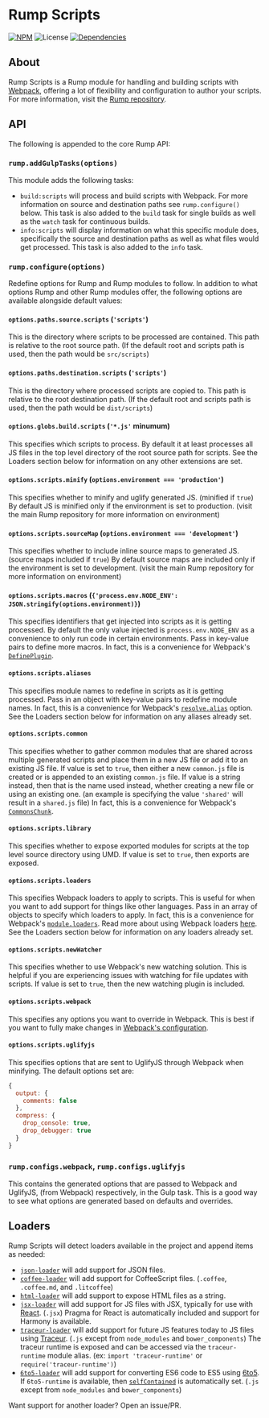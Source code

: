 # Rump Scripts
[![NPM](http://img.shields.io/npm/v/rump-scripts.svg?style=flat-square)](https://www.npmjs.org/package/rump-scripts)
![License](http://img.shields.io/npm/l/rump-scripts.svg?style=flat-square)
[![Dependencies](http://img.shields.io/david/rumps/rump-scripts.svg?style=flat-square)](https://david-dm.org/rumps/rump-scripts)


## About
Rump Scripts is a Rump module for handling and building scripts with
[Webpack](https://webpack.github.io/), offering a lot of flexibility and
configuration to author your scripts. For more information, visit the
[Rump repository](https://github.com/rumps/rump).


## API
The following is appended to the core Rump API:

### `rump.addGulpTasks(options)`
This module adds the following tasks:

- `build:scripts` will process and build scripts with Webpack. For more
information on source and destination paths see `rump.configure()` below. This
task is also added to the `build` task for single builds as well as the `watch`
task for continuous builds.
- `info:scripts` will display information on what this specific module does,
specifically the source and destination paths as well as what files would get
processed. This task is also added to the `info` task.

### `rump.configure(options)`
Redefine options for Rump and Rump modules to follow. In addition to what
options Rump and other Rump modules offer, the following options are
available alongside default values:

#### `options.paths.source.scripts` (`'scripts'`)
This is the directory where scripts to be processed are contained. This path is
relative to the root source path. (If the default root and scripts path is
used, then the path would be `src/scripts`)

#### `options.paths.destination.scripts` (`'scripts'`)
This is the directory where processed scripts are copied to. This path is
relative to the root destination path. (If the default root and scripts path is
used, then the path would be `dist/scripts`)

#### `options.globs.build.scripts` (`'*.js'` minumum)
This specifies which scripts to process. By default it at least processes all
JS files in the top level directory of the root source path for scripts. See
the Loaders section below for information on any other extensions are set.

#### `options.scripts.minify` (`options.environment === 'production'`)
This specifies whether to minify and uglify generated JS. (minified if `true`)
By default JS is minified only if the environment is set to production. (visit
the main Rump repository for more information on environment)

#### `options.scripts.sourceMap` (`options.environment === 'development'`)
This specifies whether to include inline source maps to generated JS. (source
maps included if `true`) By default source maps are included only if the
environment is set to development. (visit the main Rump repository for more
information on environment)

#### `options.scripts.macros` (`{'process.env.NODE_ENV': JSON.stringify(options.environment)}`)
This specifies identifiers that get injected into scripts as it is getting
processed. By default the only value injected is `process.env.NODE_ENV` as a
convenience to only run code in certain environments. Pass in key-value pairs
to define more macros. In fact, this is a convenience for Webpack's
[`DefinePlugin`](https://webpack.github.io/docs/list-of-plugins.html#defineplugin).

#### `options.scripts.aliases`
This specifies module names to redefine in scripts as it is getting processed.
Pass in an object with key-value pairs to redefine module names. In fact, this
is a convenience for Webpack's
[`resolve.alias`](https://webpack.github.io/docs/configuration.html#resolve-alias)
option. See the Loaders section below for information on any aliases already
set.

#### `options.scripts.common`
This specifies whether to gather common modules that are shared across multiple
generated scripts and place them in a new JS file or add it to an existing JS
file. If value is set to `true`, then either a new `common.js` file is created
or is appended to an existing `common.js` file. If value is a string instead,
then that is the name used instead, whether creating a new file or using an
existing one. (an example is specifying the value `'shared'` will result in a
`shared.js` file) In fact, this is a convenience for Webpack's
[`CommonsChunk`](https://webpack.github.io/docs/list-of-plugins.html#commonschunkplugin).

#### `options.scripts.library`
This specifies whether to expose exported modules for scripts at the top level
source directory using UMD. If value is set to `true`, then exports are
exposed.

#### `options.scripts.loaders`
This specifies Webpack loaders to apply to scripts. This is useful for when you
want to add support for things like other languages. Pass in an array of
objects to specify which loaders to apply. In fact, this is a convenience for
Webpack's
[`module.loaders`](https://webpack.github.io/docs/configuration.html#module-loaders).
Read more about using Webpack loaders
[here](https://webpack.github.io/docs/using-loaders.html). See the Loaders
section below for information on any loaders already set.

#### `options.scripts.newWatcher`
This specifies whether to use Webpack's new watching solution. This is helpful
if you are experiencing issues with watching for file updates with scripts. If
value is set to `true`, then the new watching plugin is included.

#### `options.scripts.webpack`
This specifies any options you want to override in Webpack. This is best if you
want to fully make changes in
[Webpack's configuration](https://webpack.github.io/docs/configuration.html).

#### `options.scripts.uglifyjs`
This specifies options that are sent to UglifyJS through Webpack when
minifying. The default options set are:

```js
{
  output: {
    comments: false
  },
  compress: {
    drop_console: true,
    drop_debugger: true
  }
}
```

### `rump.configs.webpack`, `rump.configs.uglifyjs`
This contains the generated options that are passed to Webpack and UglifyJS,
(from Webpack) respectively, in the Gulp task. This is a good way to see what
options are generated based on defaults and overrides.


## Loaders
Rump Scripts will detect loaders available in the project and append items as
needed:

- [`json-loader`](https://github.com/webpack/json-loader) will add support for
  JSON files.
- [`coffee-loader`](https://github.com/webpack/coffee-loader) will add support
  for CoffeeScript files. (`.coffee`, `.coffee.md`, and `.litcoffee`)
- [`html-loader`](https://github.com/webpack/html-loader) will add support to
  expose HTML files as a string.
- [`jsx-loader`](https://github.com/petehunt/jsx-loader) will add support for
  JS files with JSX, typically for use with
  [React](http://facebook.github.io/react/docs/jsx-in-depth.html). (`.jsx`)
  Pragma for React is automatically included and support for Harmony is
  available.
- [`traceur-loader`](https://github.com/jupl/traceur-loader) will add support
  for future JS features today to JS files using
  [Traceur](https://github.com/google/traceur-compiler). (`.js` except from
  `node_modules` and `bower_components`) The traceur runtime is exposed and can
  be accessed via the `traceur-runtime` module alias. (ex:
  `import 'traceur-runtime'` or `require('traceur-runtime')`)
- [`6to5-loader`](https://github.com/6to5/6to5-loader) will add support for
  converting ES6 code to ES5 using [6to5](http://6to5.org/). If
  `6to5-runtime` is available, then
  [`selfContained`](http://6to5.org/docs/usage/transformers/#self-contained) is
  automatically set. (`.js` except from `node_modules` and `bower_components`)

Want support for another loader? Open an issue/PR.
